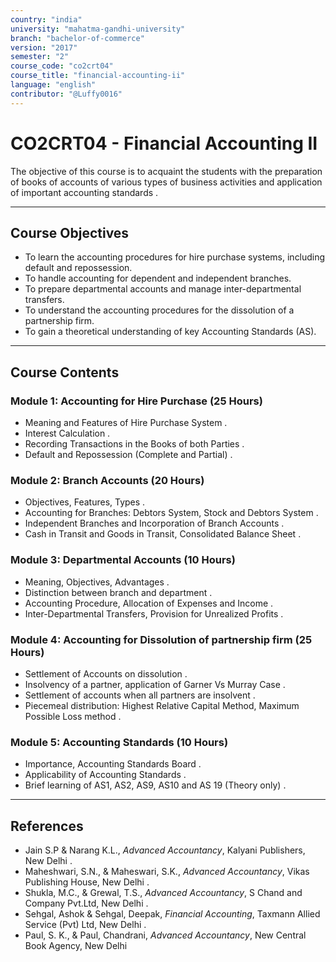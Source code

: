 ```yaml
---
country: "india"
university: "mahatma-gandhi-university"
branch: "bachelor-of-commerce"
version: "2017"
semester: "2"
course_code: "co2crt04"
course_title: "financial-accounting-ii"
language: "english"
contributor: "@Luffy0016"
---
```

# CO2CRT04 - Financial Accounting II

 The objective of this course is to acquaint the students with the preparation of books of accounts of various types of business activities and application of important accounting standards .

---
## Course Objectives

* To learn the accounting procedures for hire purchase systems, including default and repossession.
* To handle accounting for dependent and independent branches.
* To prepare departmental accounts and manage inter-departmental transfers.
* To understand the accounting procedures for the dissolution of a partnership firm.
* To gain a theoretical understanding of key Accounting Standards (AS).

---
## Course Contents

### Module 1: Accounting for Hire Purchase (25 Hours)
* Meaning and Features of Hire Purchase System .
* Interest Calculation  .
* Recording Transactions in the Books of both Parties .
* Default and Repossession (Complete and Partial) .

### Module 2: Branch Accounts (20 Hours)
* Objectives, Features, Types .
* Accounting for Branches: Debtors System, Stock and Debtors System .
* Independent Branches and Incorporation of Branch Accounts .
* Cash in Transit and Goods in Transit, Consolidated Balance Sheet .

### Module 3: Departmental Accounts (10 Hours)
* Meaning, Objectives, Advantages .
* Distinction between branch and department .
* Accounting Procedure, Allocation of Expenses and Income .
* Inter-Departmental Transfers, Provision for Unrealized Profits .

### Module 4: Accounting for Dissolution of partnership firm (25 Hours)
* Settlement of Accounts on dissolution .
* Insolvency of a partner, application of Garner Vs Murray Case .
* Settlement of accounts when all partners are insolvent .
* Piecemeal distribution: Highest Relative Capital Method, Maximum Possible Loss method .

### Module 5: Accounting Standards (10 Hours)
* Importance, Accounting Standards Board .
* Applicability of Accounting Standards .
* Brief learning of AS1, AS2, AS9, AS10 and AS 19 (Theory only) .

---
## References
*  Jain S.P & Narang K.L., *Advanced Accountancy*, Kalyani Publishers, New Delhi .
*  Maheshwari, S.N., & Maheswari, S.K., *Advanced Accountancy*, Vikas Publishing House, New Delhi .
*  Shukla, M.C., & Grewal, T.S., *Advanced Accountancy*, S Chand and Company Pvt.Ltd, New Delhi .
*  Sehgal, Ashok & Sehgal, Deepak, *Financial Accounting*, Taxmann Allied Service (Pvt) Ltd, New Delhi .
*  Paul, S. K., & Paul, Chandrani, *Advanced Accountancy*, New Central Book Agency, New Delhi 
